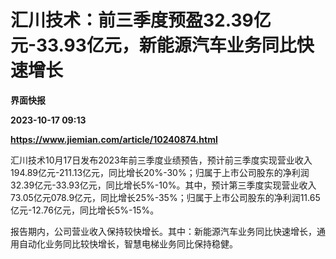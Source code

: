 # 汇川技术：前三季度预盈32.39亿元-33.93亿元，新能源汽车业务同比快速增长
**界面快报**

**2023-10-17 09:13**

**https://www.jiemian.com/article/10240874.html**

汇川技术10月17日发布2023年前三季度业绩预告，预计前三季度实现营业收入194.89亿元-211.13亿元，同比增长20%-30%；归属于上市公司股东的净利润32.39亿元-33.93亿元，同比增长5%-10%。其中，预计第三季度实现营业收入73.05亿元078.9亿元，同比增长25%-35%；归属于上市公司股东的净利润11.65亿元-12.76亿元，同比增长5%-15%。

报告期内，公司营业收入保持较快增长。其中：新能源汽车业务同比快速增长，通用自动化业务同比较快增长，智慧电梯业务同比保持稳健。